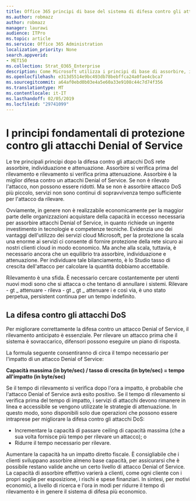 ```yaml
---
title: Office 365 principi di base del sistema di difesa contro gli attacchi Denial of Service
ms.author: robmazz
author: robmazz
manager: laurawi
audience: ITPro
ms.topic: article
ms.service: Office 365 Administration
localization_priority: None
search.appverid:
- MET150
ms.collection: Strat_O365_Enterprise
description: Come Microsoft utilizza i principi di base di assorbire, individuazione e attenuazione della difesa contro gli attacchi di tipo denial of service (DoS).
ms.openlocfilehash: e313d5514e9bc493db78bebffca24a0fae4cbca7
ms.sourcegitcommit: a64af0ebd0b03e4a5e60a33e9108c44c7d74f356
ms.translationtype: MT
ms.contentlocale: it-IT
ms.lasthandoff: 02/05/2019
ms.locfileid: "29741099"
---
```

# <a name="core-principles-of-defense-against-denial-of-service-attacks"></a>I principi fondamentali di protezione contro gli attacchi Denial of Service

Le tre principali principi dopo la difesa contro gli attacchi DoS rete assorbire, individuazione e attenuazione. Assorbire si verifica prima del rilevamento e rilevamento si verifica prima attenuazione. Assorbire è la miglior difesa contro un attacchi Denial of Service. Se non è rilevato l'attacco, non possono essere ridotti. Ma se non è assorbire attacco DoS più piccolo, servizi non sono continui di sopravvivenza tempo sufficiente per l'attacco da rilevare.

Ovviamente, in genere non è realizzabile economicamente per la maggior parte delle organizzazioni acquistare della capacità in eccesso necessaria per assorbire attacchi Denial of Service, in quanto richiede un ingente investimento in tecnologie e competenze tecniche. Evidenzia uno dei vantaggi dell'utilizzo dei servizi cloud Microsoft, per la protezione la scala una enorme ai servizi ci consente di fornire protezione della rete sicuro ai nostri clienti cloud in modo economico. Ma anche alla scala, tuttavia, è necessario ancora che un equilibrio tra assorbire, individuazione e attenuazione. Per individuare tale bilanciamento, è lo Studio tasso di crescita dell'attacco per calcolare la quantità dobbiamo accettabile.

Rilevamento è una sfida. È necessario cercare costantemente per utenti nuovi modi sono che si attacca o che tentano di annullare i sistemi. Rilevare - gt _ attenuare - rileva - gt _ gt _ attenuare i e così via, è uno stato perpetua, persistent continua per un tempo indefinito.

## <a name="defending-against-dos-attacks"></a>La difesa contro gli attacchi DoS

Per migliorare correttamente la difesa contro un attacco Denial of Service, il rilevamento anticipato è essenziale. Per rilevare un attacco prima che il sistema è sovraccarico, difensori possono eseguire un piano di risposta.

La formula seguente consentiranno di circa il tempo necessario per l'impatto di un attacco Denial of Service:

   **Capacità massima (in byte/sec) / tasso di crescita (in byte/sec) = tempo all'impatto (in byte/sec)**

Se il tempo di rilevamento si verifica dopo l'ora a impatto, è probabile che l'attacco Denial of Service avrà esito positivo. Se il tempo di rilevamento si verifica prima del tempo di impatto, i servizi di attacchi devono rimanere in linea e accessibile se vengono utilizzate le strategie di attenuazione. In questo modo, sono disponibili solo due operazioni che possono essere intraprese per migliorare la difesa contro gli attacchi DoS:
- Incrementare la capacità di passare ceiling di capacità massima (che a sua volta fornisce più tempo per rilevare un attacco); o
- Ridurre il tempo necessario per rilevare.

Aumentare la capacità ha un impatto diretto fiscale. È consigliabile che i clienti sviluppano assorbire almeno base capacità, per assicurarsi che è possibile restano valide anche un certo livello di attacco Denial of Service. La capacità di assorbire effettivo varierà a clienti, come ogni cliente con i propri soglie per esposizione, i rischi e spese finanziari. In sintesi, per motivi economici, a livello di ricerca e l'ora in modi per ridurre il tempo di rilevamento è in genere il sistema di difesa più economico.
